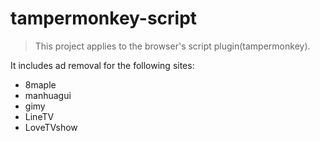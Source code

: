 # tampermonkey-script

> This project applies to the browser's script plugin(tampermonkey).


It includes ad removal for the following sites:
* 8maple
* manhuagui
* gimy
* LineTV
* LoveTVshow
